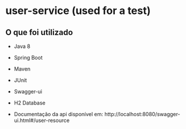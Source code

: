 # user-service (used for a test)

## O que foi utilizado
* Java 8 
* Spring Boot
* Maven
* JUnit
* Swagger-ui
* H2 Database

* Documentação da api disponível em: http://localhost:8080/swagger-ui.html#/user-resource
